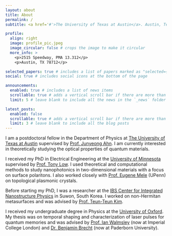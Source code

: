 ```yaml
---
layout: about
title: About
permalink: /
subtitle: <a href='#'>The University of Texas at Austin</a>. Austin, Texas, USA

profile:
  align: right
  image: profile_pic.jpeg
  image_circular: false # crops the image to make it circular
  more_info: >    
    <p>2515 Speedway, PMA 13.312</p>
    <p>Austin, TX 78712</p>

selected_papers: true # includes a list of papers marked as "selected={true}"
social: true # includes social icons at the bottom of the page

announcements:
  enabled: true # includes a list of news items
  scrollable: true # adds a vertical scroll bar if there are more than 3 news items
  limit: 5 # leave blank to include all the news in the `_news` folder

latest_posts:
  enabled: false
  scrollable: true # adds a vertical scroll bar if there are more than 3 new posts items
  limit: 3 # leave blank to include all the blog posts
---
```


I am a postdoctoral fellow in the Department of Physics at [The University of Texas at Austin](https://physics.utexas.edu) supervised by [Prof. Junyeong Ahn](https://www.quahntum.com). I am currently interested in theoretically studying the optical properties of quantum materials.

I received my PhD in Electrical Engineering at the [University of Minnesota](https://cse.umn.edu/ece) supervised by [Prof. Tony Low](https://tonylow.umn.edu). I used theoretical and computational methods to study nanophotonics in two-dimensional materials with a focus on surface polaritons. I also worked closely with [Prof. Eugene Mele](https://live-sas-physics.pantheon.sas.upenn.edu/people/standing-faculty/eugene-mele) (UPenn) on topological plasmonic crystals.

Before starting my PhD, I was a researcher at the [IBS Center for Integrated Nanostructure Physics](https://cinap.ibs.re.kr/html/cinap_en/) in Suwon, South Korea. I worked on non-Hermitan metasurfaces and was advised by [Prof. Teun-Teun Kim](https://sites.google.com/site/teunteunkim/about).

I received my undergraduate degree in Physics at the [University of Oxford](https://www.physics.ox.ac.uk). My thesis was on temporal shaping and characterization of laser pulses for quantum memories and was advised by [Prof. Ian Walmsley](https://www.imperial.ac.uk/about/leadership-and-strategy/provost/about-the-provost/) (now at Imperial College London) and [Dr. Benjamin Brecht](https://www.uni-paderborn.de/en/person/27150) (now at Paderborn University). 
